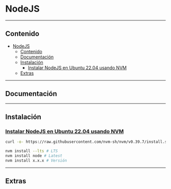 # NodeJS

---

## Contenido

- [NodeJS](#nodejs)
  - [Contenido](#contenido)
  - [Documentación](#documentación)
  - [Instalación](#instalación)
    - [Instalar NodeJS en Ubuntu 22.04 usando NVM](#instalar-nodejs-en-ubuntu-2204-usando-nvm)
  - [Extras](#extras)

---

## Documentación

---

## Instalación

### [Instalar NodeJS en Ubuntu 22.04 usando NVM](https://github.com/nvm-sh/nvm)

```sh
curl -o- https://raw.githubusercontent.com/nvm-sh/nvm/v0.39.7/install.sh | bash && source ~/.bashrc

nvm install --lts # LTS
nvm install node # Latest
nvm install x.x.x # Versión
```

---

## Extras
